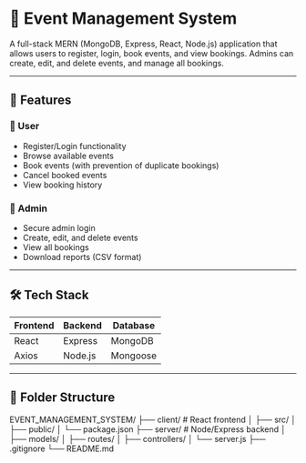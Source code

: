 # 🎉 Event Management System

A full-stack MERN (MongoDB, Express, React, Node.js) application that allows users to register, login, book events, and view bookings. Admins can create, edit, and delete events, and manage all bookings.

---

## 🚀 Features

### 👥 User
- Register/Login functionality
- Browse available events
- Book events (with prevention of duplicate bookings)
- Cancel booked events
- View booking history

### 🔐 Admin
- Secure admin login
- Create, edit, and delete events
- View all bookings
- Download reports (CSV format)

---

## 🛠️ Tech Stack

| Frontend | Backend | Database |
|----------|---------|----------|
| React    | Express | MongoDB  |
| Axios    | Node.js | Mongoose |

---

## 📁 Folder Structure

EVENT_MANAGEMENT_SYSTEM/ ├── client/ # React frontend │ ├── src/ │ ├── public/ │ └── package.json ├── server/ # Node/Express backend │ ├── models/ │ ├── routes/ │ ├── controllers/ │ └── server.js ├── .gitignore └── README.md
